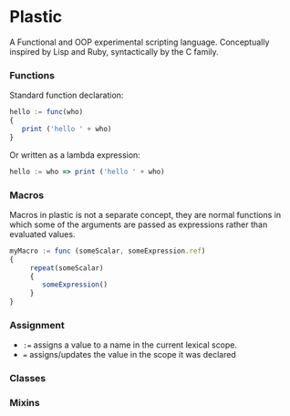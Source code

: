 # Plastic

A Functional and OOP experimental scripting language.
Conceptually inspired by Lisp and Ruby, syntactically by the C family.


### Functions

Standard function declaration:
```javascript
hello := func(who)
{
   print ('hello ' + who)
}
```

Or written as a lambda expression:
```javascript
hello := who => print ('hello ' + who)
```

### Macros

Macros in plastic is not a separate concept, they are normal functions in which some of the arguments are passed as expressions rather than evaluated values.

```javascript
myMacro := func (someScalar, someExpression.ref)
{
     repeat(someScalar)
     {
        someExpression()
     }
}
```

### Assignment

* `:=` assigns a value to a name in the current lexical scope.
* `=` assigns/updates the value in the scope it was declared

### Classes

### Mixins

